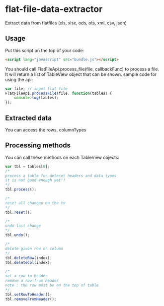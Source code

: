 # flat-file-data-extractor
Extract data from flatfiles (xls, xlsx, ods, ots, xml, csv, json)


## Usage
Put this script on the top of your code:
```html
<script lang="javascript" src="bundle.js"></script>
```

You should call FlatFileApi.process_file(file, callbackFunc) to process a file. It will return a list of TableView object that can be shown.
sample code for using the api:
```js
var file; // input flat file
FlatFileApi.processFile(file, function(tables) {
	console.log(tables);
});
```

## Extracted data
You can access the rows, columnTypes
## Processing methods
You can call these methods on each TableView objects:
```js
var tbl = tables[0];
/*  
process a table for detecet headers and data types
it is not good enough yet!!
*/
tbl.process();

/*
reset all changes on the tv
*/
tbl.reset();

/*
undo last change
*/
tbl.undo();

/*
delete given row or column
*/
tbl.deleteRow(index);
tbl.deleteCol(index);

/*
set a row to header
remove a row from header
note : the row must be on the top of table
*/
tbl.setRowToHeader();
tbl.removeFromHeader();

